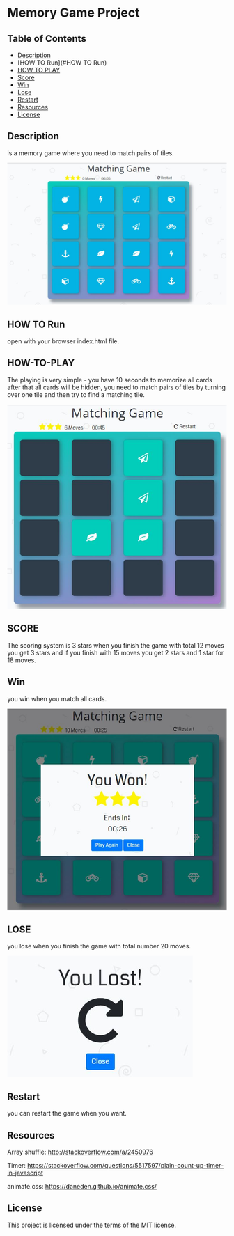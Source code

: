 # Memory Game Project


## Table of Contents

* [Description](#discription)
* [HOW TO Run](#HOW TO Run)
* [HOW TO PLAY](#HOW-TO-PLAY)
* [Score](#sCORE)
* [Win](#win)
* [Lose](#lOSE)
* [Restart](#restart)
* [Resources](#resources)
* [License](#license)



## Description
 is a memory game where you need to match pairs of tiles.

<img src="https://github.com/ahmedragabshaban/Memory-Game/blob/master/game.JPG">

## HOW TO Run
open with your browser index.html file.

## HOW-TO-PLAY
The playing is very simple - you have 10 seconds to memorize all cards after that all cards will be hidden, you need to match pairs of tiles by turning over one tile and then try to find a matching tile.

<img src="https://github.com/ahmedragabshaban/Memory-Game/blob/master/finish.JPG">

## SCORE
The scoring system is 3 stars when you finish the game with total 12 moves you get 3 stars
and if you finish with 15 moves you get 2 stars and 1 star for 18 moves.

## Win
you win when you match all cards.

<img src="https://github.com/ahmedragabshaban/Memory-Game/blob/master/win.JPG">

## LOSE
you lose when you finish the game with total number 20 moves.

<img src="https://github.com/ahmedragabshaban/Memory-Game/blob/master/lose.JPG">

## Restart
you can restart the game when you want.

## Resources

Array shuffle:
http://stackoverflow.com/a/2450976

Timer:
https://stackoverflow.com/questions/5517597/plain-count-up-timer-in-javascript

animate.css:
https://daneden.github.io/animate.css/

## License
This project is licensed under the terms of the MIT license.
